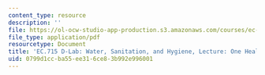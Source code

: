 ```yaml
---
content_type: resource
description: ''
file: https://ol-ocw-studio-app-production.s3.amazonaws.com/courses/ec-715-d-lab-water-sanitation-and-hygiene-fall-2019/0799d1ccba55ee316ce83b992e996001_MITEC_715F19-one-health.pdf
file_type: application/pdf
resourcetype: Document
title: 'EC.715 D-Lab: Water, Sanitation, and Hygiene, Lecture: One Health'
uid: 0799d1cc-ba55-ee31-6ce8-3b992e996001
---
```

